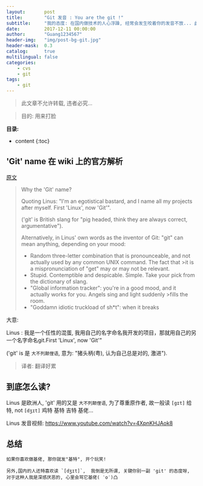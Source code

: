 ```yaml
---
layout:       post
title:        "Git 发音 : You are the git !"
subtitle:     "我的态度: 在国内做技术的人心浮躁, 经常会发生咬着你的发音不放... 此文告诉你怎么用 git 骂回去!"
date:         2017-12-11 00:00:00
author:       "Guang1234567"
header-img:   "img/post-bg-git.jpg"
header-mask:  0.3
catalog:      true
multilingual: false
categories: 
    - cvs
    - git
tags:
    - git
---
```



> 此文章不允许转载, 违者必究...

> 目的: 用来打脸

**目录:**

* content
{:toc}


## 'Git' name 在 wiki 上的官方解析

[原文](https://git.wiki.kernel.org/index.php/GitFaq#Why_the_.27Git.27_name.3F)

>Why the 'Git' name?
>
>Quoting Linus: "I'm an egotistical bastard, and I name all my projects after myself. First 'Linux', now 'Git'".
>
>('git' is British slang for "pig headed, think they are always correct, argumentative").
>
>Alternatively, in Linus' own words as the inventor of Git: "git" can mean anything, depending on your mood:
>
> - Random three-letter combination that is pronounceable, and not actually used by any common UNIX command. The fact that >it is a mispronunciation of "get" may or may not be relevant.
> - Stupid. Contemptible and despicable. Simple. Take your pick from the dictionary of slang.
> - "Global information tracker": you're in a good mood, and it actually works for you. Angels sing and light suddenly >fills the room.
> - "Goddamn idiotic truckload of sh*t": when it breaks

大意:

Linus : 我是一个任性的混蛋, 我用自己的名字命名我开发的项目，那就用自己的另一个名字命名git.First 'Linux', now 'Git'"

('git' is 是 `大不列颠俚语`, 意为: "猪头柄(粤), 认为自己总是对的, 激进").

> 译者: 翻译好累


## 到底怎么读?

Linus 是欧洲人, 'git' 用的又是 `大不列颠俚语`, 为了尊重原作者, 故一般读 `[gɪt]` 给特,   not `[dʒɪt]` 鸡特 基特 吉特 基佬...

Linus 发音视频: https://www.youtube.com/watch?v=4XpnKHJAok8

## 总结
    如果你喜欢做基佬, 那你就发"基特", 开个玩笑!
    
    另外,国内的人还特喜欢读 `[dʒɪt]`,  我倒是无所谓, 关键你别一副 'git' 的态度呀,  对于这种人我是深感厌恶的, 心里会骂它基佬( ‵o′)凸





